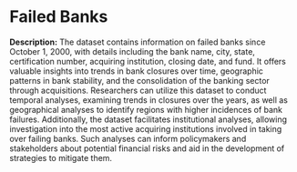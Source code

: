 # Failed Banks

**Description:**
The dataset contains information on failed banks since October 1, 2000, with details including the bank name, city, state, certification number, acquiring institution, closing date, and fund. It offers valuable insights into trends in bank closures over time, geographic patterns in bank stability, and the consolidation of the banking sector through acquisitions. Researchers can utilize this dataset to conduct temporal analyses, examining trends in closures over the years, as well as geographical analyses to identify regions with higher incidences of bank failures. Additionally, the dataset facilitates institutional analyses, allowing investigation into the most active acquiring institutions involved in taking over failing banks. Such analyses can inform policymakers and stakeholders about potential financial risks and aid in the development of strategies to mitigate them.
